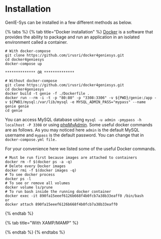 # Installation

GenIE-Sys can be installed in a few different methods as below.

{% tabs %}
{% tab title="Docker installation" %}
[Docker](https://www.docker.com/) is a software that provides the ability to package and run an application in an isolated environment called a container.

```text
# With docker-compose 
git clone https://github.com/irusri/docker4geniesys.git  
cd docker4geniesys  
docker-compose up

************** OR **************

# Without docker-compose 
git clone https://github.com/irusri/docker4geniesys.git  
cd docker4geniesys  
docker build -t genie -f ./Dockerfile .  
docker run --rm -i -t -p "80:80" -p "3308:3306" -v ${PWD}/genie:/app -v ${PWD}/mysql:/var/lib/mysql -e MYSQL_ADMIN_PASS="mypass" --name genie genie  
cd genie 
```

 You can access MySQL database using `mysql -u admin -pmypass -h localhost -P 3308` or using [phpMyAdmin](http://localhost/phpmyadmin). Some useful docker commands are as follows. As you may noticed here `admin` is the default MySQL username and `mypass` is the default  password. You can change that in `docker-compose.yml file.`

For your convenience here we listed some of the useful Docker commands.

```text
# Must be run first because images are attached to containers
docker rm -f $(docker ps -a -q)
# Delete every Docker images
docker rmi -f $(docker images -q)
# To see docker process
docker ps -l 
# To see or remove all volumes
docker volume ls/prune
# To run bash inside the running docker container
docker exec -it 890fa15eeef6126b668f4b0fcb7a38b33eaff0 /bin/bash
or
docker attach 890fa15eeef6126b668f4b0fcb7a38b33eaff0
```
{% endtab %}

{% tab title="With XAMP/MAMP" %}

{% endtab %}
{% endtabs %}

